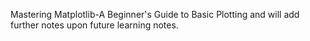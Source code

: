 Mastering Matplotlib-A Beginner's Guide to Basic Plotting and will add further notes upon future learning notes.
